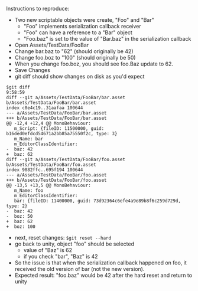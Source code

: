 
Instructions to reproduce:

- Two new scriptable objects were create, "Foo" and "Bar"
  - "Foo" implements serialization callback receiver
  - "Foo" can have a reference to a "Bar" object
  - "Foo.baz" is set to the value of "Bar.baz" in the serialization callback
- Open Assets/TestData/FooBar
- Change bar.baz to "62" (should originally be 42)
- Change foo.boz to "100" (should originally be 50)
- When you change foo.boz, you should see foo.Baz update to 62.
- Save Changes
- git diff should show changes on disk as you'd expect
```
$git diff                                                                                                     9:58:59
diff --git a/Assets/TestData/FooBar/bar.asset b/Assets/TestData/FooBar/bar.asset
index c8e4c19..31aafaa 100644
--- a/Assets/TestData/FooBar/bar.asset
+++ b/Assets/TestData/FooBar/bar.asset
@@ -12,4 +12,4 @@ MonoBehaviour:
   m_Script: {fileID: 11500000, guid: b16ded0efdcd54671a2bb85a75550f2c, type: 3}
   m_Name: bar
   m_EditorClassIdentifier: 
-  baz: 42
+  baz: 62
diff --git a/Assets/TestData/FooBar/foo.asset b/Assets/TestData/FooBar/foo.asset
index 9882ffc..695f194 100644
--- a/Assets/TestData/FooBar/foo.asset
+++ b/Assets/TestData/FooBar/foo.asset
@@ -13,5 +13,5 @@ MonoBehaviour:
   m_Name: foo
   m_EditorClassIdentifier: 
   bar: {fileID: 11400000, guid: 73d92364c6efe4a9e89b8f6c259d729d, type: 2}
-  baz: 42
-  boz: 50
+  baz: 62
+  boz: 100
```
- next, reset changes: `$git reset --hard`
- go back to unity, object "foo" should be selected
  - value of "Baz" is 62
  - if you check "bar", "Baz" is 42
- So the issue is that when the serialization callback happened on foo, it received the old version of bar (not the new version).
- Expected result: "foo.baz" would be 42 after the hard reset and return to unity